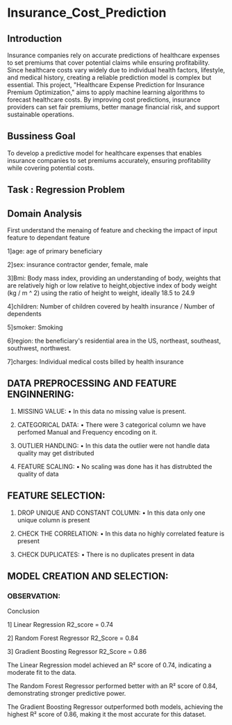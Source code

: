 # Insurance_Cost_Prediction

## Introduction 
Insurance companies rely on accurate predictions of healthcare expenses to set premiums that cover potential claims while ensuring profitability. Since healthcare costs vary widely due to individual health factors, lifestyle, and medical history, creating a reliable prediction model is complex but essential. This project, "Healthcare Expense Prediction for Insurance Premium Optimization," aims to apply machine learning algorithms to forecast healthcare costs. By improving cost predictions, insurance providers can set fair premiums, better manage financial risk, and support sustainable operations.

## Bussiness Goal 
To develop a predictive model for healthcare expenses that enables insurance companies to set premiums accurately, ensuring profitability while covering potential costs.

## Task : Regression Problem

## Domain Analysis

First understand the menaing of feature and checking the impact of input feature to dependant feature

1]age: age of primary beneficiary

2]sex: insurance contractor gender, female, male

3]Bmi: Body mass index, providing an understanding of body, weights that are relatively high or low relative to height,objective index of body weight (kg / m ^ 2) using the ratio of height to weight, ideally 18.5 to 24.9

4]children: Number of children covered by health insurance / Number of dependents

5]smoker: Smoking

6]region: the beneficiary's residential area in the US, northeast, southeast, southwest, northwest.

7]charges: Individual medical costs billed by health insurance


## DATA PREPROCESSING AND FEATURE ENGINNERING:

1.	MISSING VALUE:
•	In this data no missing value is present.

2.	CATEGORICAL DATA:
•	There were 3 categorical column we have perfomed Manual and Frequency encoding on it.

3.	OUTLIER HANDLING:
• In this data the outlier were not handle data quality may get distributed 

4.	FEATURE SCALING:
 •   No scaling was done has it has distrubted the quality of data

## FEATURE SELECTION:

1.	DROP UNIQUE AND CONSTANT COLUMN:
•	In this data only one unique column is present

2.	CHECK THE CORRELATION:
•	In this data no highly correlated feature is present

3.	CHECK DUPLICATES:
•	There is no duplicates present in data

## MODEL CREATION AND SELECTION:

###  OBSERVATION:
Conclusion

1] Linear Regression R2_score = 0.74

2] Random Forest Regressor R2_Score = 0.84

3] Gradient Boosting Regressor R2_Score = 0.86

The Linear Regression model achieved an R² score of 0.74, indicating a moderate fit to the data.

The Random Forest Regressor performed better with an R² score of 0.84, demonstrating stronger predictive power.

The Gradient Boosting Regressor outperformed both models, achieving the highest R² score of 0.86, making it the most accurate for this dataset.
